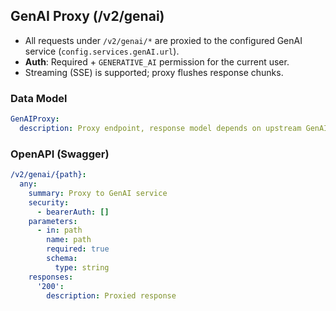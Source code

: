 ## GenAI Proxy (/v2/genai)

- All requests under `/v2/genai/*` are proxied to the configured GenAI service (`config.services.genAI.url`).
- **Auth**: Required + `GENERATIVE_AI` permission for the current user.
- Streaming (SSE) is supported; proxy flushes response chunks.

### Data Model

```yaml
GenAIProxy:
  description: Proxy endpoint, response model depends on upstream GenAI service
```

### OpenAPI (Swagger)

```yaml
/v2/genai/{path}:
  any:
    summary: Proxy to GenAI service
    security:
      - bearerAuth: []
    parameters:
      - in: path
        name: path
        required: true
        schema:
          type: string
    responses:
      '200':
        description: Proxied response
```
